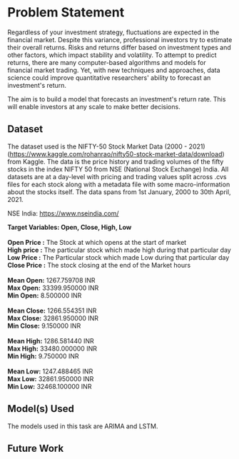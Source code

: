 # Problem Statement 
Regardless of your investment strategy, fluctuations are expected in the financial market. Despite this variance, professional investors try to estimate their overall returns. Risks and returns differ based on investment types and other factors, which impact stability and volatility. To attempt to predict returns, there are many computer-based algorithms and models for financial market trading. Yet, with new techniques and approaches, data science could improve quantitative researchers' ability to forecast an investment's return.


The aim is to build a model that forecasts an investment's return rate. This will enable investors at any scale to make better decisions.

## Dataset

The dataset used is the NIFTY-50 Stock Market Data (2000 - 2021) (https://www.kaggle.com/rohanrao/nifty50-stock-market-data/download) from Kaggle. The data is the price history and trading volumes of the fifty stocks in the index NIFTY 50 from NSE (National Stock Exchange) India. All datasets are at a day-level with pricing and trading values split across .cvs files for each stock along with a metadata file with some macro-information about the stocks itself. The data spans from 1st January, 2000 to 30th April, 2021.

NSE India: https://www.nseindia.com/

**Target Variables: Open, Close, High, Low**
<br>
<br>
**Open Price :** The Stock at which opens at the start of market
<br>
**High price :** The particular stock which made high during that particular day
<br>
**Low Price :** The Particular stock which made Low during that particular day
<br>
**Close Price :** The stock closing at the end of the Market hours
<br>
<br>
**Mean Open:** 1267.759708 INR
<br>
**Max Open:** 33399.950000 INR
<br>
**Min Open:** 8.500000 INR
<br>
<br>
**Mean Close:** 1266.554351	INR
<br>
**Max Close:** 32861.950000	INR
<br>
**Min Close:** 9.150000 INR
<br>
<br>
**Mean High:** 1286.581440 INR
<br>
**Max High:** 33480.000000 INR
<br>
**Min High:** 9.750000 INR
<br>
<br>
**Mean Low:** 1247.488465 INR
<br>
**Max Low:** 32861.950000 INR
<br>
**Min Low:** 32468.100000 INR

## Model(s) Used

The models used in this task are ARIMA and LSTM.




## Future Work


